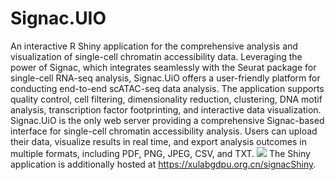 # Signac.UIO
An interactive R Shiny application for the comprehensive analysis and visualization of single-cell chromatin accessibility data. Leveraging the power of Signac, which integrates seamlessly with the Seurat package for single-cell RNA-seq analysis, Signac.UiO offers a user-friendly platform for conducting end-to-end scATAC-seq data analysis. The application supports quality control, cell filtering, dimensionality reduction, clustering, DNA motif analysis, transcription factor footprinting, and interactive data visualization. Signac.UiO is the only web server providing a comprehensive Signac-based interface for single-cell chromatin accessibility analysis. Users can upload their data, visualize results in real time, and export analysis outcomes in multiple formats, including PDF, PNG, JPEG, CSV, and TXT.
![](man/figures/pinpeline.svg) The Shiny application is additionally hosted at <https://xulabgdpu.org.cn/signacShiny>.

